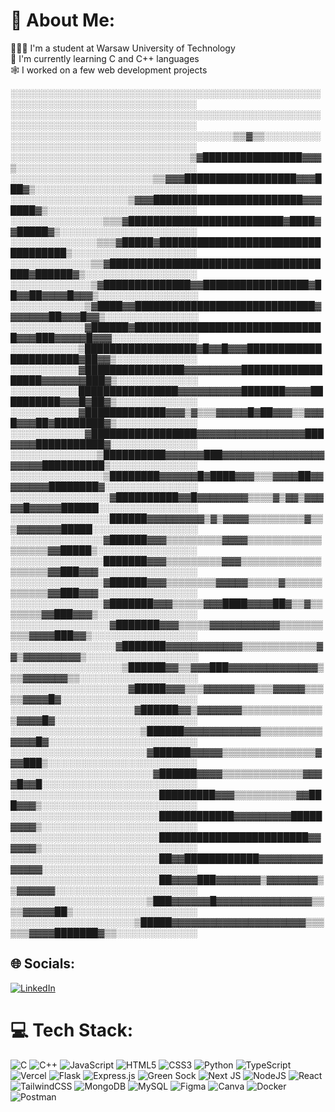 # 💫 About Me:
🧑🏻‍🎓 I'm a student at Warsaw University of Technology<br>🌱 I'm currently learning C and C++ languages<br>🕸️ I worked on a few web development projects


░░░░░░░░░░░░░░░░░░░░░░░░░░░░░░░░░░░░░░░░░░░░░░░░░░░░░░░░░░░░░░░░░░░░░░░░░░░░░░░░
░░░░░░░░░░░░░░░░░░░░░░░░░░░░░░░░░░░░░░░░░░░░░░░░░░░░░░░░░░░░░░░░░░░░░░░░░░░░░░░░
░░░░░░░░░░░░░░░░░░░░░░░░░░░░░░░░░░░░▒▒▓▒▒░░░░░░░░░░░░░░░░░░░░░░░░░░░░░░░░░░░░░░░
░░░░░░░░░░░░░░░░░░░░░░░░░░░░░▒▓████████████████▓▓▓▒░░░░░░░░░░░░░░░░░░░░░░░░░░░░░
░░░░░░░░░░░░░░░░░░░░░░░▒▒▓▓▓██████████████████▓▓▓███▓▒░░░░░░░░░░░░░░░░░░░░░░░░░░
░░░░░░░░░░░░░░░░░░░▒▓▓▓████████████████████████▓▓▓████▓▒░░░░░░░░░░░░░░░░░░░░░░░░
░░░░░░░░░░░░░░░▒▒▒▓█████████████████████████▓████▓▓█████▓▒░░░░░░░░░░░░░░░░░░░░░░
░░░░░░░░░░░░░░▒▒▒▓█████▓███████████████████████████████████▒░░░░░░░░░░░░░░░░░░░░
░░░░░░░░░░░░░▒▒▓█████████████████████████████████████▓██████▓▒░░░░░░░░░░░░░░░░░░
░░░░░░░░░░░░░▒▓██████████████▓▓█████████████████▓██▓▓██▓▓▓▓█▓▓▓▒░░░░░░░░░░░░░░░░
░░░░░░░░░░░░▒▓████▓▓█████████████████████████████▓▓▓▓▓▓▓██▓▓▓█▓▓▒░░░░░░░░░░░░░░░
░░░░░░░░░░░░▓██████▓███████████████████████████████▓▓▓███▓▓▓▓▓█▓▓▓░░░░░░░░░░░░░░
░░░░░░░░░░░▒██████████████████▓█▓▓█▓▓▓███████████████████████▓██▓▓▒░░░░░░░░░░░░░
░░░░░░░░░░░▓████████████████▓▓▓▓▓▓▓▓▓██████████████████▓▓▓▓▓▓▓███▓▒░░░░░░░░░░░░░
░░░░░░░░░░░████████████████▓▓▓▓▓▓▓▓▓▓███████▓▓▓▓██████████▓▓▓█▓██▓▒░░░░░░░░░░░░░
░░░░░░░░░░░▓█████████████▓▓▓▒▓▒▒▒▓▓▓▓▓█▓██▓▓▓▒▒▓▓▓█▓▓▓██▓████████▓▒░░░░░░░░░░░░░
░░░░░░░░░░░░▓█████████████████▓▓▓▓▓▓▓▓▓▓▓▓▓▓▓▓▓███▓▓▓▓███████████▓░░░░░░░░░░░░░░
░░░░░░░░░░░░░░▒██████████▓▓▓▓▓▓███▓▓▓▓▓▓▓▓▓▓▓▓▓▓▓▓▓▓▓▓▓██████████▒░░░░░░░░░░░░░░
░░░░░░░░░░░░░░░▒████████▓▓▓▓▓▓█▓████▓▓▓▒▒▒▓▓▓▓██▓▓▓▓▓▓▓▓████████▓░░░░░░░░░░░░░░░
░░░░░░░░░░░░░░░░▓██████████▓▓█▓▓▓▓▓▓▓▓▒▒▒▒▓▒▓▓▒▓▓▓▓▓█▓▓▓▓▓██████░░░░░░░░░░░░░░░░
░░░░░░░░░░░░░░░░██████▓▓▓▓▓▓▓▓▓▒▓▒▓▓▓▓▒▒▒▒▒▒▒▒▒▓▒▒▒▓▓▓▓▓▓▓█████░░░░░░░░░░░░░░░░░
░░░░░░░░░░░░░░░▓██████▓▓▓▒▒▒▒▒▒▒▒▒▓▓▓▓▒▒▒▒▒▒▒▒▒▒▒▒▒▒▒▒▒▒▓▓█████▒░░░░░░░░░░░░░░░░
░░░░░░░░░░░░░░░███████▓▓▓▒▒▒▒▒▒▒▒▒▓▓▓▒▒▒▒▒▒▒▒▒▒▒▒▒▒▒▒▒▒▒▓▓███▓▓▓░░░░░░░░░░░░░░░░
░░░░░░░░░░░░░░░▓██████▓▓▓▒▒▒▒▒▒▒▒▓▓▓▓▓▒▒▒▒▒▓▒▒▒▒▒▒▒▒▒▒▒▒▓▓███▓▓▓░░░░░░░░░░░░░░░░
░░░░░░░░░░░░░░░▓███████▓▓▓▒▒▒▒▒▓▓▓████▓▓▓▓██▓▒▒▓▒▒▒▒▒▒▒▓▓███▓▓▓▒░░░░░░░░░░░░░░░░
░░░░░░░░░░░░░░░░▓███████▓▓▓▒▒▒▒▒▓▓▓▓▓▓▓▓▓▓▓▒▒▒▒▒▒▒▒▒▒▓▓▓▓███▓▓▒░░░░░░░░░░░░░░░░░
░░░░░░░░░░░░░░░░░▓███████▓▓▓▓▓▓▓▓▓▓▓▓▒▒▒▒▒▒▒▒▒▒▒▒▓▓▒▓▓▓▓▓▓▓▓▓▒░░░░░░░░░░░░░░░░░░
░░░░░░░░░░░░░░░░░░▒██████▓▓▒▒▓▓▓███▓▓▓▓▓▓▓▓▓▓▓▓▓▓▒▒▒▓▓▓▓▓▓▓▒▒░░░░░░░░░░░░░░░░░░░
░░░░░░░░░░░░░░░░░░░▓█████▓▓▓▒▒▒▓▓▓▓▓▓▓▓▒▒▒▓▓▓▓▓▒▒▒▒▒▓▓▓▓█▓░░░░░░░░░░░░░░░░░░░░░░
░░░░░░░░░░░░░░░░░░░░▓██████▓▓▒▓▓▓▓▓▓▓▒▒▒▒▒▒▒▒▒▒▒▒▒▒▓▓▓▓█▓░░░░░░░░░░░░░░░░░░░░░░░
░░░░░░░░░░░░░░░░░░░░░▒██████▓▓▓▓▓▓▓▓▓▓▓▓▒▒▒▒▒▒▒▒▒▒▓▓▓▓█▓░░░░░░░░░░░░░░░░░░░░░░░░
░░░░░░░░░░░░░░░░░░░░░░▓██████▓▓▓▓▓▒▒▒▒▒▒▒▒▒▒▒▒▒▒▒▓▓▓███▒░░░░░░░░░░░░░░░░░░░░░░░░
░░░░░░░░░░░░░░░░░░░░░░░▓██████▓▓▓▓▒▒▒▒▒▒▒▒▒▒▒▒▒▓▓▓▓█▓▓█░░░░░░░░░░░░░░░░░░░░░░░░░
░░░░░░░░░░░░░░░░░░░░░░░░█████████▓▓▓▒▒▒▒▒▒▒▒▒▒▓▓███▓▓▓▒░░░░░░░░░░░░░░░░░░░░░░░░░
░░░░░░░░░░░░░░░░░░░░░░░░████████████▓▓▓▓▓▓▓▓▓█████▓▓▓▓▒░░░░░░░░░░░░░░░░░░░░░░░░░
░░░░░░░░░░░░░░░░░░░░░░░░████████████████████████▓▓▓▓▓▓▒░░░░░░░░░░░░░░░░░░░░░░░░░
░░░░░░░░░░░░░░░░░░░░░░░░██▓▓████████████▓▓▓▓▓▓▓▓▓▓▓▓▓▓▓░░░░░░░░░░░░░░░░░░░░░░░░░
░░░░░░░░░░░░░░░░░░░░░░░░██▓▓▓▓███▓▓▓▓▓▓▓▒▓▓▓▓▓▓▓▓▒▒▓▓▓▓▓▓░░░░░░░░░░░░░░░░░░░░░░░
░░░░░░░░░░░░░░░░░░░░░░▒███▓▓▓▓▓▓█▓▓▓▓▓▓▓▓▓▓▓▓▓▓▓▒▒▒▒▓▓▓▓▓██▒░░░░░░░░░░░░░░░░░░░░
░░░░░░░░░░░░░░░░░░░░▒█████▓▓▓▓▓▓▓▓▓▓▓▓▓▓▓▓▓▓▓▓▓▒▒▒▒▒▒▓▓▓▓███████▓▒▒░░░░░░░░░░░░░

## 🌐 Socials:
[![LinkedIn](https://img.shields.io/badge/LinkedIn-%230077B5.svg?logo=linkedin&logoColor=white)](https://linkedin.com/in/wojtowicz-k) 

# 💻 Tech Stack:
![C](https://img.shields.io/badge/c-%2300599C.svg?style=for-the-badge&logo=c&logoColor=white) ![C++](https://img.shields.io/badge/c++-%2300599C.svg?style=for-the-badge&logo=c%2B%2B&logoColor=white) ![JavaScript](https://img.shields.io/badge/javascript-%23323330.svg?style=for-the-badge&logo=javascript&logoColor=%23F7DF1E) ![HTML5](https://img.shields.io/badge/html5-%23E34F26.svg?style=for-the-badge&logo=html5&logoColor=white) ![CSS3](https://img.shields.io/badge/css3-%231572B6.svg?style=for-the-badge&logo=css3&logoColor=white) ![Python](https://img.shields.io/badge/python-3670A0?style=for-the-badge&logo=python&logoColor=ffdd54) ![TypeScript](https://img.shields.io/badge/typescript-%23007ACC.svg?style=for-the-badge&logo=typescript&logoColor=white) ![Vercel](https://img.shields.io/badge/vercel-%23000000.svg?style=for-the-badge&logo=vercel&logoColor=white) ![Flask](https://img.shields.io/badge/flask-%23000.svg?style=for-the-badge&logo=flask&logoColor=white) ![Express.js](https://img.shields.io/badge/express.js-%23404d59.svg?style=for-the-badge&logo=express&logoColor=%2361DAFB) ![Green Sock](https://img.shields.io/badge/green%20sock-88CE02?style=for-the-badge&logo=greensock&logoColor=white) ![Next JS](https://img.shields.io/badge/Next-black?style=for-the-badge&logo=next.js&logoColor=white) ![NodeJS](https://img.shields.io/badge/node.js-6DA55F?style=for-the-badge&logo=node.js&logoColor=white) ![React](https://img.shields.io/badge/react-%2320232a.svg?style=for-the-badge&logo=react&logoColor=%2361DAFB) ![TailwindCSS](https://img.shields.io/badge/tailwindcss-%2338B2AC.svg?style=for-the-badge&logo=tailwind-css&logoColor=white) ![MongoDB](https://img.shields.io/badge/MongoDB-%234ea94b.svg?style=for-the-badge&logo=mongodb&logoColor=white) ![MySQL](https://img.shields.io/badge/mysql-4479A1.svg?style=for-the-badge&logo=mysql&logoColor=white) ![Figma](https://img.shields.io/badge/figma-%23F24E1E.svg?style=for-the-badge&logo=figma&logoColor=white) ![Canva](https://img.shields.io/badge/Canva-%2300C4CC.svg?style=for-the-badge&logo=Canva&logoColor=white) ![Docker](https://img.shields.io/badge/docker-%230db7ed.svg?style=for-the-badge&logo=docker&logoColor=white) ![Postman](https://img.shields.io/badge/Postman-FF6C37?style=for-the-badge&logo=postman&logoColor=white)
